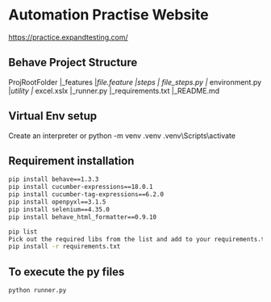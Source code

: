 # Automation Practise Website #
https://practice.expandtesting.com/


## Behave Project Structure ##
ProjRootFolder
|_features
    |_file.feature
    |_steps
      |_ file_steps.py
    |_ environment.py
|_utility
    |_ excel.xslx
|_runner.py
|_requirements.txt
|_README.md

## Virtual Env setup ##
Create an interpreter or python -m venv .venv
.venv\Scripts\activate

## Requirement installation ##
```bash
pip install behave==1.3.3
pip install cucumber-expressions==18.0.1
pip install cucumber-tag-expressions==6.2.0
pip install openpyxl==3.1.5
pip install selenium==4.35.0
pip install behave_html_formatter==0.9.10

pip list
Pick out the required libs from the list and add to your requirements.txt
pip install -r requirements.txt
```

## To execute the py files ##
```bash
python runner.py

```
